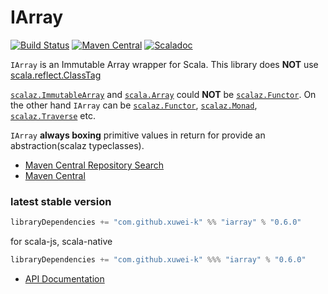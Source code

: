 # IArray

[![Build Status](https://travis-ci.com/xuwei-k/iarray.svg?branch=master)](http://travis-ci.com/xuwei-k/iarray)
[![Maven Central](https://maven-badges.herokuapp.com/maven-central/com.github.xuwei-k/iarray_2.12/badge.svg)](https://maven-badges.herokuapp.com/maven-central/com.github.xuwei-k/iarray_2.12)
[![Scaladoc](https://javadoc-badge.appspot.com/com.github.xuwei-k/iarray_2.12.svg?label=scaladoc)](https://javadoc-badge.appspot.com/com.github.xuwei-k/iarray_2.12/iarray/index.html?javadocio=true)

`IArray` is an Immutable Array wrapper for Scala. This library does __NOT__ use [scala.reflect.ClassTag](https://github.com/scala/scala/blob/v2.12.11/src/library/scala/reflect/ClassTag.scala)

[`scalaz.ImmutableArray`](https://github.com/scalaz/scalaz/blob/v7.2.27/core/src/main/scala/scalaz/ImmutableArray.scala) and [`scala.Array`](https://github.com/scala/scala/blob/v2.12.11/src/library/scala/Array.scala) could __NOT__ be [`scalaz.Functor`](https://github.com/scalaz/scalaz/blob/v7.2.27/core/src/main/scala/scalaz/Functor.scala).
On the other hand `IArray` can be [`scalaz.Functor`](https://github.com/scalaz/scalaz/blob/v7.2.27/core/src/main/scala/scalaz/Functor.scala), [`scalaz.Monad`](https://github.com/scalaz/scalaz/blob/v7.2.27/core/src/main/scala/scalaz/Monad.scala), [`scalaz.Traverse`](https://github.com/scalaz/scalaz/blob/v7.2.27/core/src/main/scala/scalaz/Traverse.scala) etc.

`IArray` __always boxing__ primitive values in return for provide an abstraction(scalaz typeclasses).


- [Maven Central Repository Search](http://search.maven.org/#search%7Cga%7C1%7Cg%3A%22com.github.xuwei-k%22)
- [Maven Central](http://repo1.maven.org/maven2/com/github/xuwei-k/)

### latest stable version

```scala
libraryDependencies += "com.github.xuwei-k" %% "iarray" % "0.6.0"
```

for scala-js, scala-native

```scala
libraryDependencies += "com.github.xuwei-k" %%% "iarray" % "0.6.0"
```

- [API Documentation](https://oss.sonatype.org/service/local/repositories/releases/archive/com/github/xuwei-k/iarray_2.12/0.6.0/iarray_2.12-0.6.0-javadoc.jar/!/iarray/IArray.html)
